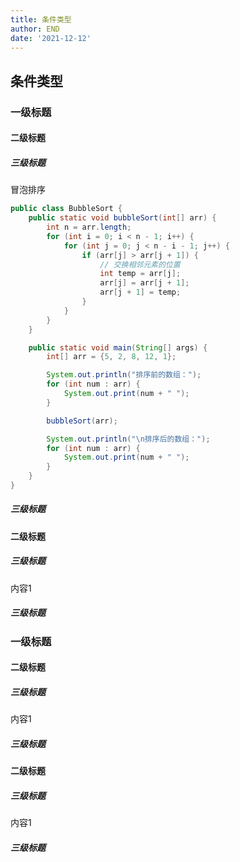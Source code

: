 ```yaml
---
title: 条件类型
author: END
date: '2021-12-12'
---
```


## 条件类型

### 一级标题

#### 二级标题

##### 三级标题

冒泡排序

```java
public class BubbleSort {
    public static void bubbleSort(int[] arr) {
        int n = arr.length;
        for (int i = 0; i < n - 1; i++) {
            for (int j = 0; j < n - i - 1; j++) {
                if (arr[j] > arr[j + 1]) {
                    // 交换相邻元素的位置
                    int temp = arr[j];
                    arr[j] = arr[j + 1];
                    arr[j + 1] = temp;
                }
            }
        }
    }

    public static void main(String[] args) {
        int[] arr = {5, 2, 8, 12, 1};

        System.out.println("排序前的数组：");
        for (int num : arr) {
            System.out.print(num + " ");
        }

        bubbleSort(arr);

        System.out.println("\n排序后的数组：");
        for (int num : arr) {
            System.out.print(num + " ");
        }
    }
}
```



##### 三级标题

#### 二级标题

##### 三级标题

内容1

##### 三级标题

### 一级标题

#### 二级标题

##### 三级标题

内容1

##### 三级标题

#### 二级标题

##### 三级标题

内容1

##### 三级标题

<LastUpdated />
